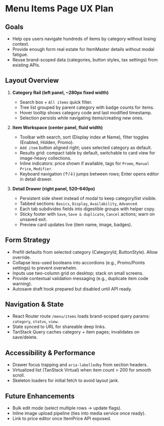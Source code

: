# Menu Items Page UX Plan

## Goals
- Help ops users navigate hundreds of items by category without losing context.
- Provide enough form real estate for ItemMaster details without modal fatigue.
- Reuse brand-scoped data (categories, button styles, tax settings) from existing APIs.

## Layout Overview
1. **Category Rail (left panel, ~280px fixed width)**
   - Search box + `All items` quick filter.
   - Tree list grouped by parent category with badge counts for items.
   - Hover tooltip shows category code and last modified timestamp.
   - Selection persists while navigating items/creating new ones.

2. **Item Workspace (center panel, fluid width)**
   - Toolbar with search, sort (Display index ⇄ Name), filter toggles (Enabled, Hidden, Promo).
   - `Add item` button aligned right; uses selected category as default.
   - Results grid: compact table by default, switchable to card view for image-heavy collections.
   - Inline indicators: price shown if available, tags for `Promo`, `Manual Price`, `Modifier`.
   - Keyboard navigation (↑/↓) jumps between rows; Enter opens editor in detail drawer.

3. **Detail Drawer (right panel, 520–640px)**
   - Persistent side sheet instead of modal to keep category/list visible.
   - Tabbed sections: `Basics`, `Display`, `Availability`, `Advanced`.
   - Each tab subdivides fields into digestible groups with helper copy.
   - Sticky footer with `Save`, `Save & duplicate`, `Cancel` actions; warn on unsaved exit.
   - Preview card updates live (item name, image, badges).

## Form Strategy
- Prefill defaults from selected category (CategoryId, ButtonStyle). Allow override.
- Collapse less-used booleans into accordions (e.g., Promo/Points settings) to prevent overwhelm.
- Inputs use two-column grid on desktop; stack on small screens.
- Provide contextual validation messaging (e.g., duplicate item code warning).
- Autosave draft hook prepared but disabled until API ready.

## Navigation & State
- React Router route `/menu/items` loads brand-scoped query params: `category`, `status`, `view`.
- State synced to URL for shareable deep links.
- TanStack Query caches category + item pages; invalidates on save/delete.

## Accessibility & Performance
- Drawer focus trapping and `aria-labelledby` from section headers.
- Virtualized list (TanStack Virtual) when item count > 200 for smooth scroll.
- Skeleton loaders for initial fetch to avoid layout jank.

## Future Enhancements
- Bulk edit mode (select multiple rows → update flags).
- Inline image upload pipeline (ties into media service once ready).
- Link to price editor once ItemPrice API exposed.
